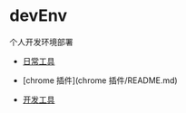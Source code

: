 # devEnv
个人开发环境部署

+ [日常工具](日常工具/README.md)

+ [chrome 插件](chrome 插件/README.md)
+ [开发工具](开发工具/README.md)
